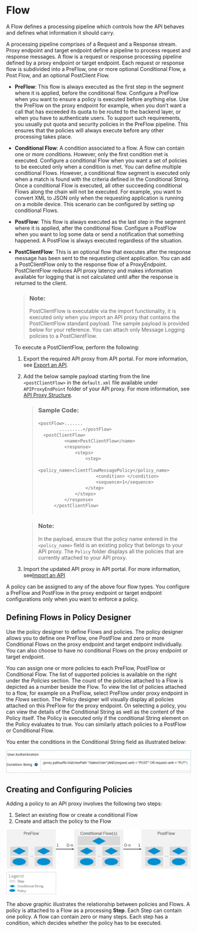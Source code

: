 <!-- loio08b40d9e47a0470a8b14cc47abab89ec -->

# Flow

A Flow defines a processing pipeline which controls how the API behaves and defines what information it should carry.

A processing pipeline comprises of a Request and a Response stream. Proxy endpoint and target endpoint define a pipeline to process request and response messages. A flow is a request or response processing pipeline defined by a proxy endpoint or target endpoint. Each request or response flow is subdivided into a PreFlow, one or more optional Conditional Flow, a Post Flow, and an optional PostClient Flow.

-   **PreFlow**: This flow is always executed as the first step in the segment where it is applied, before the conditional flow. Configure a PreFlow when you want to ensure a policy is executed before anything else. Use the PreFlow on the proxy endpoint for example, when you don’t want a call that has exceeded its quota to be routed to the backend layer, or when you have to authenticate users. To support such requirements, you usually put quota and security policies in the PreFlow pipeline. This ensures that the policies will always execute before any other processing takes place.

-   **Conditional Flow**: A condition associated to a flow. A flow can contain one or more conditions. However, only the first condition met is executed. Configure a conditional Flow when you want a set of policies to be executed only when a condition is met. You can define multiple conditional Flows. However, a conditional flow segment is executed only when a match is found with the criteria defined in the Conditional String. Once a conditional Flow is executed, all other succeeding conditional Flows along the chain will not be executed. For example, you want to convert XML to JSON only when the requesting application is running on a mobile device. This scenario can be configured by setting up conditional Flows.

-   **PostFlow**: This flow is always executed as the last step in the segment where it is applied, after the conditional flow. Configure a PostFlow when you want to log some data or send a notification that something happened. A PostFlow is always executed regardless of the situation.

-   **PostClientFlow**: This is an optional flow that executes after the response message has been sent to the requesting client application. You can add a PostClientFlow only to the response flow of a ProxyEndpoint. PostClientFlow reduces API proxy latency and makes information available for logging that is not calculated until after the response is returned to the client.

    > ### Note:  
    > PostClientFlow is executable via the import functionality, it is executed only when you import an API proxy that contains the PostClientFlow standard payload. The sample payload is provided below for your reference. You can attach only Message Logging policies to a PostClientFlow.

    To execute a PostClientFlow, perform the following:

    1.  Export the required API proxy from API portal. For more information, see [Export an API](export-an-api-420abb6.md).
    2.  Add the below sample payload starting from the line `<postClientFlow>` in the `default.xml` file available under `APIProxyEndPoint` folder of your API proxy. For more information, see [API Proxy Structure](api-proxy-structure-4dfd54a.md).

        > ### Sample Code:  
        > ```
        > <postFlow>.......
        >         .........</postFlow>
        > 	<postClientFlow>
        > 	        <name>PostClientFlow</name>
        > 	        <response>
        > 	            <steps>
        > 	                <step>
        > 	                    <policy_name>clientflowMessagePolicy</policy_name>
        > 	                    <condition> </condition>
        > 	                    <sequence>1</sequence>
        > 	                </step>
        > 	            </steps>
        > 	        </response>
        > 	    </postClientFlow>
        > 	
        > ```

        > ### Note:  
        > In the payload, ensure that the policy name entered in the `<policy_name>` field is an existing policy that belongs to your API proxy. The `Policy` folder displays all the policies that are currently attached to your API proxy.

    3.  Import the updated API proxy in API portal. For more information, see[Import an API](import-an-api-9342a93.md) 


A policy can be assigned to any of the above four flow types. You configure a PreFlow and PostFlow in the proxy endpoint or target endpoint configurations only when you want to enforce a policy.



## Defining Flows in Policy Designer

Use the policy designer to define Flows and policies. The policy designer allows you to define one PreFlow, one PostFlow and zero or more Conditional Flows on the proxy endpoint and target endpoint individually. You can also choose to have no conditional Flows on the proxy endpoint or target endpoint.

You can assign one or more policies to each PreFlow, PostFlow or Conditional Flow. The list of supported policies is available on the right under the *Policies* section. The count of the policies attached to a Flow is depicted as a number beside the Flow. To view the list of policies attached to a flow, for example on a PreFlow, select PreFlow under proxy endpoint in the *Flows* section. The Policy designer will visually display all policies attached on this PreFlow for the proxy endpoint. On selecting a policy, you can view the details of the Conditional String as well as the content of the Policy itself. The Policy is executed only if the conditional String element on the Policy evaluates to true. You can similarly attach policies to a PostFlow or Conditional Flow.

You enter the conditions in the Conditional String field as illustrated below:

 ![](images/Conditional_String_Screenshot_af5c271.jpg) 



## Creating and Configuring Policies

Adding a policy to an API proxy involves the following two steps:

1.  Select an existing flow or create a conditional Flow
2.  Create and attach the policy to the Flow

 ![](images/request_response_stream_f348a3c.png) 

The above graphic illustrates the relationship between policies and Flows. A policy is attached to a Flow as a processing **Step**. Each Step can contain one policy. A flow can contain zero or many steps. Each step has a condition, which decides whether the policy has to be executed.

